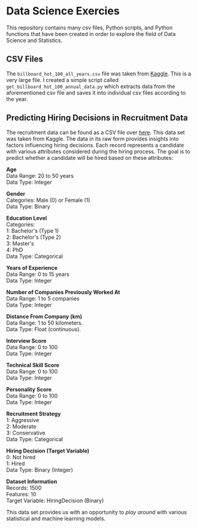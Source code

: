 # Data Science Exercies
This repository contains many csv files, Python scripts, and Python functions that have been created in order to explore the field of Data Science and Statistics.

## CSV Files
The `billboard_hot_100_all_years.csv` file was taken from [Kaggle](https://www.kaggle.com/datasets/dhruvildave/billboard-the-hot-100-songs). This is a very large file. I created a simple script called `get_billboard_hot_100_annual_data.py` which extracts data from the aforementioned csv file and saves it into individual csv files according to the year.

## Predicting Hiring Decisions in Recruitment Data   
The recruitment data can be found as a CSV file over [here](./predicting_hiring_decisions_in_recruitment_data/recruitment_data.csv). This data set was taken from Kaggle. The data in its raw form provides insights into factors influencing hiring decisions. Each record represents a candidate with various attributes considered during the hiring process. The goal is to predict whether a candidate will be hired based on these attributes:   

**Age**   
Data Range: 20 to 50 years   
Data Type: Integer   

**Gender**   
Categories: Male (0) or Female (1)   
Data Type: Binary   

**Education Level**   
Categories:   
1: Bachelor's (Type 1)   
2: Bachelor's (Type 2)   
3: Master's   
4: PhD   
Data Type: Categorical   

**Years of Experience**   
Data Range: 0 to 15 years   
Data Type: Integer   

**Number of Companies Previously Worked At**    
Data Range: 1 to 5 companies   
Data Type: Integer   

**Distance From Company (km)**   
Data Range: 1 to 50 kilometers.   
Data Type: Float (continuous).   

**Interview Score**   
Data Range: 0 to 100   
Data Type: Integer   

**Technical Skill Score**   
Data Range: 0 to 100   
Data Type: Integer   

**Personality Score**   
Data Range: 0 to 100   
Data Type: Integer   

**Recruitment Strategy**   
1: Aggressive   
2: Moderate   
3: Conservative   
Data Type: Categorical   

**Hiring Decision (Target Variable)**   
0: Not hired   
1: Hired   
Data Type: Binary (Integer)   

**Dataset Information**   
Records: 1500   
Features: 10   
Target Variable: HiringDecision (Binary)   

This data set provides us with an opportunity to _play around_ with various statistical and machine learning models.